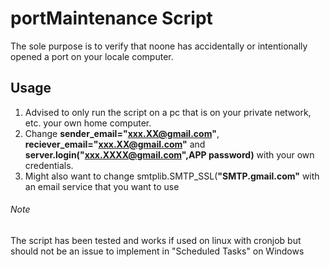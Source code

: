 # portMaintenance Script

The sole purpose is to verify that noone has accidentally or intentionally opened a port on your locale computer.

## Usage

1. Advised to only run the script on a pc that is on your private network, etc. your own home computer.
2. Change __sender_email="xxx.XX@gmail.com"__, __reciever_email="xxx.XX@gmail.com"__ and __server.login("xxx.XXXX@gmail.com",APP password)__ with your own credentials.
3. Might also want to change smtplib.SMTP_SSL(__"SMTP.gmail.com"__ with an email service that you want to use

###### Note
The script has been tested and works if used on linux with cronjob 
but should not be an issue to implement in "Scheduled Tasks" on Windows
